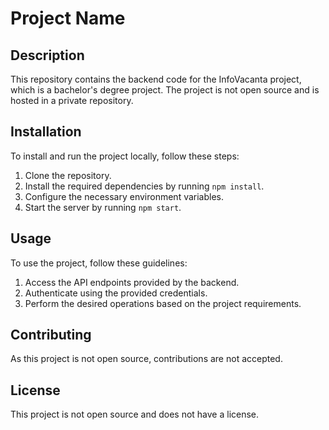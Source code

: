 # Project Name

## Description

This repository contains the backend code for the InfoVacanta project, which is a bachelor's degree project. The project is not open source and is hosted in a private repository.

## Installation

To install and run the project locally, follow these steps:

1. Clone the repository.
2. Install the required dependencies by running `npm install`.
3. Configure the necessary environment variables.
4. Start the server by running `npm start`.

## Usage

To use the project, follow these guidelines:

1. Access the API endpoints provided by the backend.
2. Authenticate using the provided credentials.
3. Perform the desired operations based on the project requirements.

## Contributing

As this project is not open source, contributions are not accepted.

## License

This project is not open source and does not have a license.
